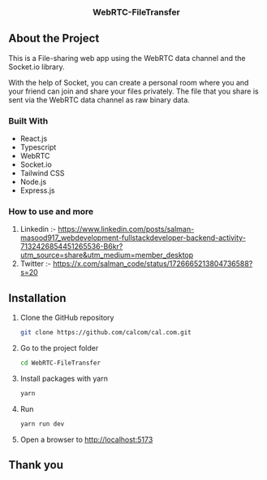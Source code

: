  <h3 align="center">WebRTC-FileTransfer</h3>
 
## About the Project
This is a File-sharing web app using the WebRTC data channel and the Socket.io library.

With the help of Socket, you can create a personal room where you and your friend can join and share your files privately.
The file that you share is sent via the WebRTC data channel as raw binary data.

### Built With
- React.js
- Typescript
- WebRTC
- Socket.io
- Tailwind CSS
- Node.js
- Express.js

### How to use and more 
1. Linkedin :- https://www.linkedin.com/posts/salman-masood917_webdevelopment-fullstackdeveloper-backend-activity-7132426854451265536-B6kr?utm_source=share&utm_medium=member_desktop
2. Twitter :- https://x.com/salman_code/status/1726665213804736588?s=20

## Installation

1. Clone the GitHub repository
   ```sh
   git clone https://github.com/calcom/cal.com.git
   ```

2. Go to the project folder

   ```sh
   cd WebRTC-FileTransfer
   ```

3. Install packages with yarn

   ```sh
   yarn
   ```

4. Run
   ```sh
   yarn run dev
   ```

5. Open a browser to [http://localhost:5173](http://localhost:5173)

## Thank you

